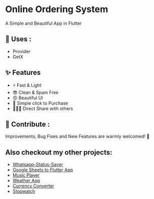 # Online Ordering System

A Simple and Beautiful App in Flutter

## 💫 Uses :

- Provider
- GetX

## ✨ Features

- ⚡ Fast & Light
- 😎 Clean & Spam Free
- 😍 Beautiful UI
- 📩 Simple click to Purchase
- 🧑‍🤝‍🧑 Direct Share with others

## 💙 Contribute :

Improvements, Bug Fixes and New Features are warmly welcomed! 🤩

##  Also checkout my other projects:

 - [Whatsapp-Status-Saver](https://github.com/goswamijay/Whatsapp-Status-Saver)
 - [Google Sheets to Flutter App](https://github.com/goswamijay/Google-Sheets-to-Flutter-App)
 - [Music Player](https://github.com/goswamijay/Music-Player)
 - [Weather App](https://github.com/goswamijay/Weather-App)
 - [Currency Converter](https://github.com/goswamijay/Currency-Converter)
 - [Stopwatch](https://github.com/goswamijay/Stopwatch)
